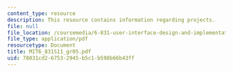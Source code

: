 ```yaml
---
content_type: resource
description: This resource contains information regarding projects.
file: null
file_location: /coursemedia/6-831-user-interface-design-and-implementation-spring-2011/78031cd267532945b5c1b598b66b43ff_MIT6_831S11_gr05.pdf
file_type: application/pdf
resourcetype: Document
title: MIT6_831S11_gr05.pdf
uid: 78031cd2-6753-2945-b5c1-b598b66b43ff
---
```

